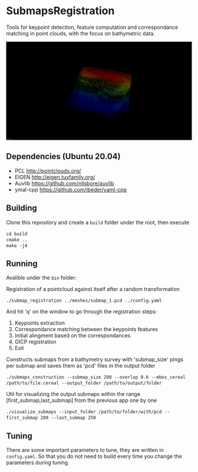 # SubmapsRegistration

Tools for keypoint detection, feature computation and correspondance matching in point clouds, with the focus on bathymetric data.

![](img/gicp.gif)

## Dependencies (Ubuntu 20.04)
* PCL  http://pointclouds.org/
* EIGEN http://eigen.tuxfamily.org/
* Auvlib https://github.com/nilsbore/auvlib
* ymal-cpp https://github.com/jbeder/yaml-cpp

## Building

Clone this repository and create a `build` folder under the root, then execute
```
cd build
cmake ..
make -j4
```

## Running
Avalible under the `bin` folder:

Registration of a pointcloud against itself after a random transformation
```
./submap_registration ../meshes/submap_1.pcd ../config.yaml
```
And hit 'q' on the window to go through the registration steps:
1. Keypoints extraction
2. Correspondance matching between the keypoints features
3. Initial alingment based on the correspondances
4. GICP registration
5. Exit

Constructs submaps from a bathymetry survey with 'submap_size' pings per submap and saves them as 'pcd' files in the output folder
```
./submaps_construction --submap_size 200 --overlap 0.6 --mbes_cereal /path/to/file.cereal --output_folder /path/to/output/folder
```

Util for visualizing the output submaps within the range [first_submap,last_submap] from the previous app one by one
```
./visualize_submaps --input_folder /path/to/folder/with/pcd --first_submap 200 --last_submap 250
```

## Tuning
There are some important parameters to tune, they are written in `config.yaml`. So that you do not need to build every time you change the parameters during tuning. 

